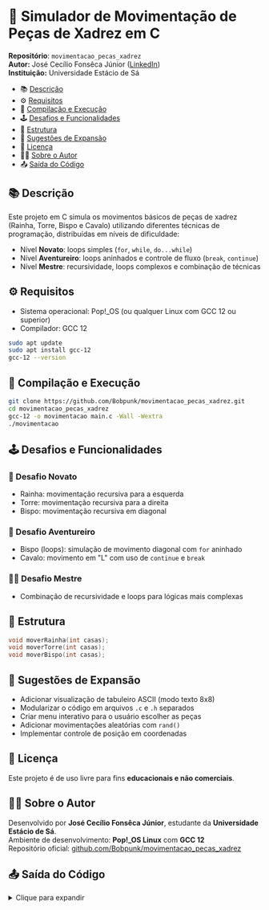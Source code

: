 # 🧠 Simulador de Movimentação de Peças de Xadrez em C

**Repositório**: `movimentacao_pecas_xadrez`  
**Autor:** José Cecílio Fonsêca Júnior ([LinkedIn](https://www.linkedin.com/in/jcfonsecajunior/))  
**Instituição:** Universidade Estácio de Sá

- 📚 [Descrição](#descrição)
- ⚙️ [Requisitos](#requisitos)
- 🚀 [Compilação e Execução](#compilação-e-execução)
- 🕹️ [Desafios e Funcionalidades](#desafios-e-funcionalidades)
- 📁 [Estrutura](#estrutura)
- 🔧 [Sugestões de Expansão](#sugestões-de-expansão)
- 📄 [Licença](#licença)
- 👨‍💻 [Sobre o Autor](#sobre-o-autor)
- 📤 [Saída do Código](#saída-do-código)

## 📚 Descrição

Este projeto em C simula os movimentos básicos de peças de xadrez (Rainha, Torre, Bispo e Cavalo) utilizando diferentes técnicas de programação, distribuídas em níveis de dificuldade:

- Nível **Novato**: loops simples (`for`, `while`, `do...while`)  
- Nível **Aventureiro**: loops aninhados e controle de fluxo (`break`, `continue`)  
- Nível **Mestre**: recursividade, loops complexos e combinação de técnicas

## ⚙️ Requisitos

- Sistema operacional: Pop!_OS (ou qualquer Linux com GCC 12 ou superior)  
- Compilador: GCC 12

```bash
sudo apt update
sudo apt install gcc-12
gcc-12 --version
```

## 🚀 Compilação e Execução

```bash
git clone https://github.com/Bobpunk/movimentacao_pecas_xadrez.git
cd movimentacao_pecas_xadrez
gcc-12 -o movimentacao main.c -Wall -Wextra
./movimentacao
```

## 🕹️ Desafios e Funcionalidades

### 🧩 Desafio Novato

- Rainha: movimentação recursiva para a esquerda  
- Torre: movimentação recursiva para a direita  
- Bispo: movimentação recursiva em diagonal  

### 🧗 Desafio Aventureiro

- Bispo (loops): simulação de movimento diagonal com `for` aninhado  
- Cavalo: movimento em "L" com uso de `continue` e `break`

### 🧙‍♂️ Desafio Mestre

- Combinação de recursividade e loops para lógicas mais complexas  

## 📁 Estrutura

```c
void moverRainha(int casas);
void moverTorre(int casas);
void moverBispo(int casas);
```

## 🔧 Sugestões de Expansão

- Adicionar visualização de tabuleiro ASCII (modo texto 8x8)  
- Modularizar o código em arquivos `.c` e `.h` separados  
- Criar menu interativo para o usuário escolher as peças  
- Adicionar movimentações aleatórias com `rand()`  
- Implementar controle de posição em coordenadas

## 📄 Licença

Este projeto é de uso livre para fins **educacionais e não comerciais**.

## 👨‍💻 Sobre o Autor

Desenvolvido por **José Cecílio Fonsêca Júnior**, estudante da **Universidade Estácio de Sá**.  
Ambiente de desenvolvimento: **Pop!_OS Linux** com **GCC 12**  
Repositório oficial: [github.com/Bobpunk/movimentacao_pecas_xadrez](https://github.com/Bobpunk/movimentacao_pecas_xadrez)

## 📤 Saída do Código

<details>
<summary>Clique para expandir</summary>

```
 Movimentação da Rainha. 
Esquerda
Esquerda
Esquerda
Esquerda
Esquerda
A rainha se movimentou para a esquerda 5 vezes.

 Movimentação da Torre 
Direita
Direita
Direita
Direita
A torre se movimentou para a direita 4 vezes.

 Movimentação do Bispo.
Diagonal direita
Diagonal direita
Diagonal direita
Diagonal direita
Diagonal direita
O bispo se movimentou na diagonal 5 vezes

--- Movimentação do Bispo (Loops Aninhados) ---
Diagonal direita (Cima + Direita)
Diagonal direita (Cima + Direita)
Diagonal direita (Cima + Direita)
Diagonal direita (Cima + Direita)
Diagonal direita (Cima + Direita)
O bispo se movimentou na diagonal 5 vezes.

Movimentação do Cavalo

Iniciando movimento em L #1:
Uma casa para cima
Uma casa para cima
Uma casa para a direita

(Cavalo pulou o movimento #2)

Iniciando movimento em L #3:
Uma casa para cima
Uma casa para cima
Uma casa para a direita
(Cavalo parou após o movimento #3)
O cavalo finalizou seus movimentos.
```

</details>
